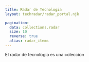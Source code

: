 ```yaml
---
title: Radar de Tecnologia
layout: techradar/radar_portal.njk

pagination:
  data: collections.radar
  size: 10
  reverse: true
  alias: radar_items
---
```


El radar de tecnologia es una coleccion 